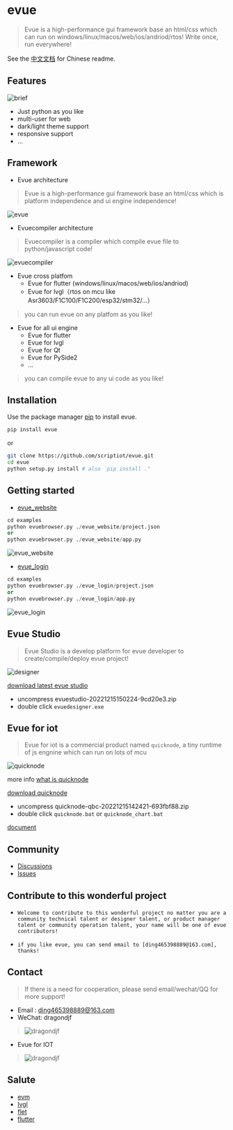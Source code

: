 # evue

> Evue is a high-performance gui framework base an html/css which can run on windows/linux/macos/web/ios/andriod/rtos! Write once, run everywhere!

See the [中文文档](https://github.com/scriptiot/evue/blob/master/README-zh.md) for Chinese readme.

## Features

![brief](https://github.com/scriptiot/evue/blob/master/doc/images/brief.png)

+ Just python as you like 
+ multi-user for web
+ dark/light theme support
+ responsive support
+ ...

## Framework

+ Evue architecture 

> Evue is a high-performance gui framework base an html/css which is platform independence and ui engine independence!  

![evue](https://github.com/scriptiot/evue/blob/master/doc/images/evue.png)


+ Evuecompiler architecture

> Evuecompiler is a compiler which compile evue file to python/javascript code!

![evuecompiler](https://github.com/scriptiot/evue/blob/master/doc/images/evuecompiler.png)

+ Evue cross platfom
    + Evue for flutter (windows/linux/macos/web/ios/andriod)
    + Evue for lvgl（rtos on mcu like Asr3603/F1C100/F1C200/esp32/stm32/...）
> you can run evue on any platfom as you like!

+ Evue for all ui engine
    + Evue for flutter
    + Evue for lvgl
    + Evue for Qt
    + Evue for PySide2
    + ...
> you can compile evue to any ui code as you like!

## Installation
Use the package manager [pip](https://github.com/scriptiot/evue) to install evue.

```bash
pip install evue
```

or
```bash
git clone https://github.com/scriptiot/evue.git
cd evue
python setup.py install # also `pip install ."
```

## Getting started

+ [evue_website](https://github.com/scriptiot/evue/tree/master/examples/evue_website)

```python
cd examples
python evuebrowser.py ./evue_website/project.json
or
python evuebrowser.py ./evue_website/app.py
```

![evue_website](doc/images/evue_website.gif)

+ [evue_login](https://github.com/scriptiot/evue/tree/master/examples/evue_login)

```python
cd examples
python evuebrowser.py ./evue_login/project.json
or
python evuebrowser.py ./evue_login/app.py
```

![evue_login](doc/images/evue_login.gif)


## Evue Studio

> Evue Studio is a develop platform for evue developer to create/compile/deploy evue project!

![designer](https://github.com/scriptiot/evue/blob/master/doc/images/designer.png)


[download latest evue studio](https://github.com/scriptiot/evue/releases/download/0.1.6/evuestudio-20221215150224-9cd20e3.zip)

+ uncompress evuestudio-20221215150224-9cd20e3.zip
+ double click `evuedesigner.exe` 

## Evue for iot
> Evue for iot is a commercial product named `quicknode`, a tiny runtime of js engnine which can run on lots of mcu

![quicknode](doc/images/quicknode.gif)

more info [what is quicknode](doc/EVUE%E4%BA%A7%E5%93%81%E4%BB%8B%E7%BB%8DPDF%E7%89%88.pdf)

[download quicknode](https://github.com/scriptiot/evue/releases/download/0.1.6/quicknode-qbc-20221215142421-693fbf88.zip)

+ uncompress quicknode-qbc-20221215142421-693fbf88.zip
+ double click `quicknode.bat` or `quicknode_chart.bat` 

[document](https://www.yuque.com/bytecode/eu1sci/edzq05)

## Community

+ [Discussions](https://github.com/scriptiot/evue/discussions)
+ [Issues](https://github.com/scriptiot/evue/issues)


## Contribute to this wonderful project

+ `Welcome to contribute to this wonderful project no matter you are a community technical talent or designer talent, or product manager talent or community operation talent, your name will be one of evue contributors!`

+ `if you like evue, you can send email to [ding465398889@163.com], thanks!`


## Contact

> If there is a need for cooperation, please send email/wechat/QQ for more support!

+ Email : ding465398889@163.com
+ WeChat: dragondjf
> ![dragondjf](https://github.com/scriptiot/evue/blob/master/doc/images/dragondjf.jpg)
+ Evue for IOT
> ![dragondjf](https://github.com/scriptiot/evue/blob/master/doc/images/QQ.jpg)

## Salute

+ [evm](https://github.com/scriptiot/evm)
+ [lvgl](https://github.com/lvgl/lvgl)
+ [flet](https://github.com/flet-dev/flet)
+ [flutter](https://github.com/flutter/flutter)
